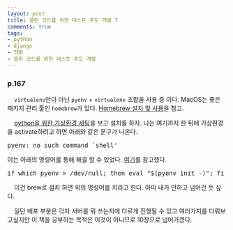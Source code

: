 ```yaml
---
layout: post
title: 클린 코드를 위한 테스트 주도 개발 7
comments: true
tags:
- python
- django
- TDD
- 클린 코드를 위한 테스트 주도 개발
---
```

### **p.167**
&nbsp;&nbsp;&nbsp; `virtualenv`만이 아닌 `pyenv` + `virtualenv` 조합을 사용 중 이다. MacOS는 좋은 패키지 관리 툴인 `homebrew`가 있다. [Homebrew 설치 및 사용](http://creativeworks.tistory.com/entry/MAC-TIP-Mac%EC%97%90-Homebrew-%EC%84%A4%EC%B9%98%ED%95%98%EA%B8%B0)을 참고.      

&nbsp;&nbsp;&nbsp; [python을 위한 가상환경 세팅](http://gyus.me/?p=475)을 보고 설치를 하자. 나는 여기까지 한 뒤에 가상환경을 activate하려고 하면 아래와 같은 문구가 나온다.   

<pre>pyenv: no such command `shell'</pre>      
이는 아래의 명령어를 통해 해결 할 수 있었다. [여기](https://github.com/yyuu/pyenv/issues/228)를 참고했다.
<pre>if which pyenv > /dev/null; then eval "$(pyenv init -)"; fi</pre>
&nbsp;&nbsp;&nbsp; 이건 brew로 설치 하면 위의 명령어를 치라고 한다. 아마 내가 안하고 넘어간 듯 싶다.     

&nbsp;&nbsp;&nbsp; 일단 배포 부분은 각자 서버를 뭐 쓰는지에 다르게 진행될 수 있고 여러가지를 다뤄보고싶지만 이 책을 공부하는 목적은 이것이 아니므로 10장으로 넘어가겠다.
